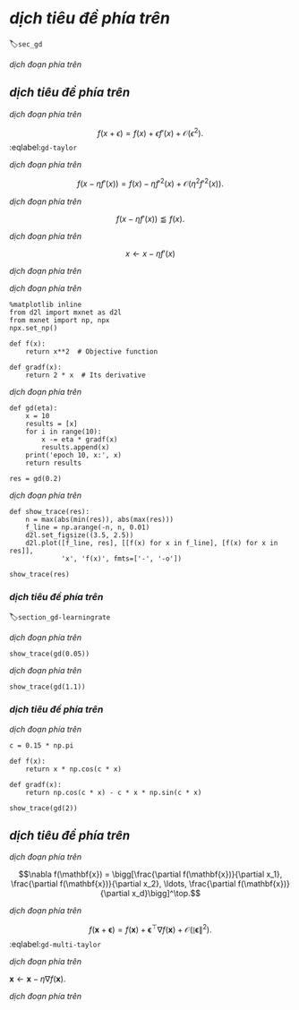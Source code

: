 <!-- ===================== Bắt đầu dịch Phần  ==================== -->
<!-- ========================================= REVISE PHẦN  - BẮT ĐẦU =================================== -->

<!--
# Gradient Descent
-->

# *dịch tiêu đề phía trên*
:label:`sec_gd`

<!--
In this section we are going to introduce the basic concepts underlying gradient descent. This is brief by necessity. See e.g., :cite:`Boyd.Vandenberghe.2004` for an in-depth introduction to convex optimization. Although the latter is rarely used directly in deep learning, an understanding of gradient descent is key to understanding stochastic gradient descent algorithms. For instance, the optimization problem might diverge due to an overly large learning rate. This phenomenon can already be seen in gradient descent. Likewise, preconditioning is a common technique in gradient descent and carries over to more advanced algorithms. Let us start with a simple special case.
-->

*dịch đoạn phía trên*

<!--
## Gradient Descent in One Dimension
-->

## *dịch tiêu đề phía trên*

<!--
Gradient descent in one dimension is an excellent example to explain why the gradient descent algorithm may reduce the value of the objective function. Consider some continuously differentiable real-valued function $f: \mathbb{R} \rightarrow \mathbb{R}$. Using a Taylor expansion (:numref:`sec_single_variable_calculus`) we obtain that
-->

*dịch đoạn phía trên*

$$f(x + \epsilon) = f(x) + \epsilon f'(x) + \mathcal{O}(\epsilon^2).$$
:eqlabel:`gd-taylor`

<!--
That is, in first approximation $f(x+\epsilon)$ is given by the function value $f(x)$ and the first derivative $f'(x)$ at $x$. It is not unreasonable to assume that for small $\epsilon$ moving in the direction of the negative gradient will decrease $f$. To keep things simple we pick a fixed step size $\eta > 0$ and choose $\epsilon = -\eta f'(x)$. Plugging this into the Taylor expansion above we get
-->

*dịch đoạn phía trên*

$$f(x - \eta f'(x)) = f(x) - \eta f'^2(x) + \mathcal{O}(\eta^2 f'^2(x)).$$

<!--
If the derivative $f'(x) \neq 0$ does not vanish we make progress since $\eta f'^2(x)>0$. Moreover, we can always choose $\eta$ small enough for the higher order terms to become irrelevant. Hence we arrive at
-->

*dịch đoạn phía trên*

$$f(x - \eta f'(x)) \lessapprox f(x).$$

<!--
This means that, if we use
-->

*dịch đoạn phía trên*

$$x \leftarrow x - \eta f'(x)$$

<!--
to iterate $x$, the value of function $f(x)$ might decline. Therefore, in gradient descent we first choose an initial value $x$ and a constant $\eta > 0$ and then use them to continuously iterate $x$ until the stop condition is reached, for example, when the magnitude of the gradient $|f'(x)|$ is small enough or the number of iterations has reached a certain value.
-->

*dịch đoạn phía trên*

<!--
For simplicity we choose the objective function $f(x)=x^2$ to illustrate how to implement gradient descent. Although we know that $x=0$ is the solution to minimize $f(x)$, we still use this simple function to observe how $x$ changes. As always, we begin by importing all required modules.
-->

*dịch đoạn phía trên*

```{.python .input  n=3}
%matplotlib inline
from d2l import mxnet as d2l
from mxnet import np, npx
npx.set_np()

def f(x):
    return x**2  # Objective function

def gradf(x):
    return 2 * x  # Its derivative
```

<!--
Next, we use $x=10$ as the initial value and assume $\eta=0.2$. Using gradient descent to iterate $x$ for 10 times we can see that, eventually, the value of $x$ approaches the optimal solution.
-->

*dịch đoạn phía trên*

```{.python .input  n=4}
def gd(eta):
    x = 10
    results = [x]
    for i in range(10):
        x -= eta * gradf(x)
        results.append(x)
    print('epoch 10, x:', x)
    return results

res = gd(0.2)
```

<!--
The progress of optimizing over $x$ can be plotted as follows.
-->

*dịch đoạn phía trên*

```{.python .input  n=5}
def show_trace(res):
    n = max(abs(min(res)), abs(max(res)))
    f_line = np.arange(-n, n, 0.01)
    d2l.set_figsize((3.5, 2.5))
    d2l.plot([f_line, res], [[f(x) for x in f_line], [f(x) for x in res]],
             'x', 'f(x)', fmts=['-', '-o'])

show_trace(res)
```

<!--
### Learning Rate
-->

### *dịch tiêu đề phía trên*
:label:`section_gd-learningrate`

<!--
The learning rate $\eta$ can be set by the algorithm designer. If we use a learning rate that is too small, it will cause $x$ to update very slowly, requiring more iterations to get a better solution. To show what happens in such a case, consider the progress in the same optimization problem for $\eta = 0.05$. As we can see, even after 10 steps we are still very far from the optimal solution.
-->

*dịch đoạn phía trên*

```{.python .input  n=6}
show_trace(gd(0.05))
```

<!--
Conversely, if we use an excessively high learning rate, $\left|\eta f'(x)\right|$ might be too large for the first-order Taylor expansion formula. That is, the term $\mathcal{O}(\eta^2 f'^2(x))$ in :eqref:`gd-taylor` might become significant. In this case, we cannot guarantee that the iteration of $x$ will be able to lower the value of $f(x)$. For example, when we set the learning rate to $\eta=1.1$, $x$ overshoots the optimal solution $x=0$ and gradually diverges.
-->

*dịch đoạn phía trên*

```{.python .input  n=7}
show_trace(gd(1.1))
```

<!--
### Local Minima
-->

### *dịch tiêu đề phía trên*

<!--
To illustrate what happens for nonconvex functions consider the case of $f(x) = x \cdot \cos c x$. This function has infinitely many local minima. Depending on our choice of learning rate and depending on how well conditioned the problem is, we may end up with one of many solutions. The example below illustrates how an (unrealistically) high learning rate will lead to a poor local minimum.
-->

*dịch đoạn phía trên*

```{.python .input}
c = 0.15 * np.pi

def f(x):
    return x * np.cos(c * x)

def gradf(x):
    return np.cos(c * x) - c * x * np.sin(c * x)

show_trace(gd(2))
```

<!--
## Multivariate Gradient Descent
-->

## *dịch tiêu đề phía trên*

<!--
Now that we have a better intuition of the univariate case, let us consider the situation where $\mathbf{x} \in \mathbb{R}^d$. That is, the objective function $f: \mathbb{R}^d \to \mathbb{R}$ maps vectors into scalars. Correspondingly its gradient is multivariate, too. It is a vector consisting of $d$ partial derivatives:
-->

*dịch đoạn phía trên*

$$\nabla f(\mathbf{x}) = \bigg[\frac{\partial f(\mathbf{x})}{\partial x_1}, \frac{\partial f(\mathbf{x})}{\partial x_2}, \ldots, \frac{\partial f(\mathbf{x})}{\partial x_d}\bigg]^\top.$$

<!--
Each partial derivative element $\partial f(\mathbf{x})/\partial x_i$ in the gradient indicates the rate of change of $f$ at $\mathbf{x}$ with respect to the input $x_i$. As before in the univariate case we can use the corresponding Taylor approximation for multivariate functions to get some idea of what we should do. In particular, we have that
-->

*dịch đoạn phía trên*

$$f(\mathbf{x} + \mathbf{\epsilon}) = f(\mathbf{x}) + \mathbf{\epsilon}^\top \nabla f(\mathbf{x}) + \mathcal{O}(\|\mathbf{\epsilon}\|^2).$$
:eqlabel:`gd-multi-taylor`

<!--
In other words, up to second order terms in $\mathbf{\epsilon}$ the direction of steepest descent is given by the negative gradient $-\nabla f(\mathbf{x})$. Choosing a suitable learning rate $\eta > 0$ yields the prototypical gradient descent algorithm:
-->

*dịch đoạn phía trên*

$\mathbf{x} \leftarrow \mathbf{x} - \eta \nabla f(\mathbf{x}).$

<!--
To see how the algorithm behaves in practice let us construct an objective function $f(\mathbf{x})=x_1^2+2x_2^2$ with a two-dimensional vector $\mathbf{x} = [x_1, x_2]^\top$ as input and a scalar as output. The gradient is given by $\nabla f(\mathbf{x}) = [2x_1, 4x_2]^\top$. We will observe the trajectory of $\mathbf{x}$ by gradient descent from the initial position $[-5, -2]$. We need two more helper functions. The first uses an update function and applies it $20$ times to the initial value. The second helper visualizes the trajectory of $\mathbf{x}$.
-->

*dịch đoạn phía trên*

```{.python .input  n=1}
